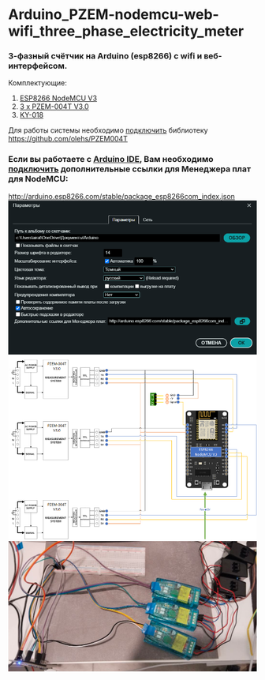 # Arduino_PZEM-nodemcu-web-wifi_three_phase_electricity_meter
### 3-фазный счётчик на Arduino (esp8266) с wifi и веб-интерфейсом.
Комплектующие:
1. [ESP8266 NodeMCU V3](https://arduinomaster.ru/platy-arduino/esp8266-nodemcu-v3-lua/)
2. [3 х PZEM-004T V3.0](https://innovatorsguru.com/wp-content/uploads/2019/06/PZEM-004T-V3.0-Datasheet-User-Manual.pdf)
3. [KY-018](https://eclass.uth.gr/modules/document/file.php/E-CE_U_269/Sensors/Sensors_%20Datasheets/KY-018-Joy-IT.pdf)
   
Для работы системы необходимо [подключить](https://wiki.iarduino.ru/page/Installing_libraries) библиотеку https://github.com/olehs/PZEM004T

### Если вы работаете с [Arduino IDE](https://docs.arduino.cc/software/ide/), Вам необходимо [подключить](https://robotclass.ru/articles/node-mcu-arduino-ide-setup/) дополнительные ссылки для Менеджера плат для NodeMCU:
http://arduino.esp8266.com/stable/package_esp8266com_index.json
![alt text](Resources/image2.png)
![alt text](Resources/scheme.png)
![alt text](Resources/image.png)